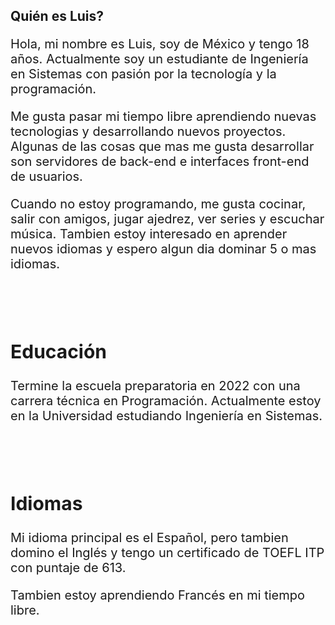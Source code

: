 ## Quién es Luis?
<div style="font-size:20px">
<p>Hola, mi nombre es Luis, soy de México y tengo 18 años. Actualmente soy un estudiante de Ingeniería en Sistemas con pasión por la tecnología y la programación.</p>

<p>Me gusta pasar mi tiempo libre aprendiendo nuevas tecnologias y desarrollando nuevos proyectos. Algunas de las cosas que mas me gusta desarrollar son servidores de back-end e interfaces front-end de usuarios.</p>

<p>Cuando no estoy programando, me gusta cocinar, salir con amigos, jugar ajedrez, ver series y escuchar música. Tambien estoy interesado en aprender nuevos idiomas y espero algun dia dominar 5 o mas idiomas.</p>

<br />
<br />

## Educación
<p>Termine la escuela preparatoria en 2022 con una carrera técnica en Programación. Actualmente estoy en la Universidad estudiando Ingeniería en Sistemas.</p>

<br />
<br />

## Idiomas
<p>Mi idioma principal es el Español, pero tambien domino el Inglés y tengo un certificado de TOEFL ITP con puntaje de 613.</p>
<p>Tambien estoy aprendiendo Francés en mi tiempo libre.</p>
</div>